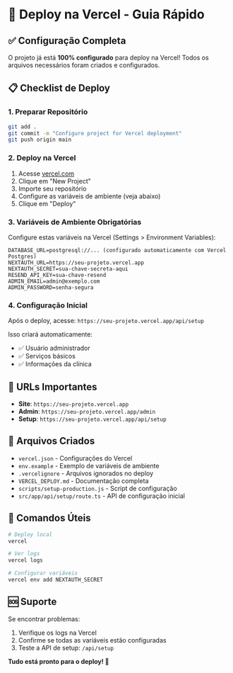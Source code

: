 # 🚀 Deploy na Vercel - Guia Rápido

## ✅ Configuração Completa

O projeto já está **100% configurado** para deploy na Vercel! Todos os arquivos necessários foram criados e configurados.

## 📋 Checklist de Deploy

### 1. Preparar Repositório
```bash
git add .
git commit -m "Configure project for Vercel deployment"
git push origin main
```

### 2. Deploy na Vercel
1. Acesse [vercel.com](https://vercel.com)
2. Clique em "New Project"
3. Importe seu repositório
4. Configure as variáveis de ambiente (veja abaixo)
5. Clique em "Deploy"

### 3. Variáveis de Ambiente Obrigatórias
Configure estas variáveis na Vercel (Settings > Environment Variables):

```
DATABASE_URL=postgresql://... (configurado automaticamente com Vercel Postgres)
NEXTAUTH_URL=https://seu-projeto.vercel.app
NEXTAUTH_SECRET=sua-chave-secreta-aqui
RESEND_API_KEY=sua-chave-resend
ADMIN_EMAIL=admin@exemplo.com
ADMIN_PASSWORD=senha-segura
```

### 4. Configuração Inicial
Após o deploy, acesse: `https://seu-projeto.vercel.app/api/setup`

Isso criará automaticamente:
- ✅ Usuário administrador
- ✅ Serviços básicos
- ✅ Informações da clínica

## 🎯 URLs Importantes

- **Site**: `https://seu-projeto.vercel.app`
- **Admin**: `https://seu-projeto.vercel.app/admin`
- **Setup**: `https://seu-projeto.vercel.app/api/setup`

## 📁 Arquivos Criados

- `vercel.json` - Configurações do Vercel
- `env.example` - Exemplo de variáveis de ambiente
- `.vercelignore` - Arquivos ignorados no deploy
- `VERCEL_DEPLOY.md` - Documentação completa
- `scripts/setup-production.js` - Script de configuração
- `src/app/api/setup/route.ts` - API de configuração inicial

## 🔧 Comandos Úteis

```bash
# Deploy local
vercel

# Ver logs
vercel logs

# Configurar variáveis
vercel env add NEXTAUTH_SECRET
```

## 🆘 Suporte

Se encontrar problemas:
1. Verifique os logs na Vercel
2. Confirme se todas as variáveis estão configuradas
3. Teste a API de setup: `/api/setup`

**Tudo está pronto para o deploy! 🎉**
